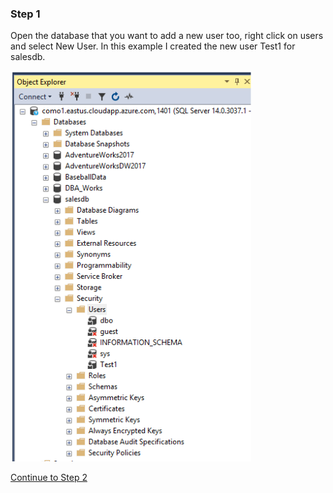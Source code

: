 ### Step 1 

Open the database that you want to add a new user too, right click on users and select New
User. In this example I created the new user Test1 for salesdb.

![alt text](https://github.com/djwwx7/Final-Project-IT-Tutorial/blob/master/step1.PNG "Step 1 Picture")

[Continue to Step 2](/Step2.md/)
